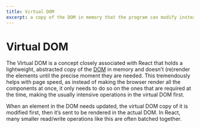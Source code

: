 ```yaml
---
title: Virtual DOM
excerpt: a copy of the DOM in memory that the program can modify instead of directly interfacing with the “real” DOM to help speed up interactions
---
```


# Virtual DOM

The Virtual DOM is a concept closely associated with React that holds a lightweight, abstracted copy of the [DOM](/_glossary/DOM.md) in memory and doesn’t (re)render the elements until the precise moment they are needed. This tremendously helps with page speed, as instead of making the browser render all the components at once, it only needs to do so on the ones that are required at the time, making the usually intensive operations in the virtual DOM first.

When an element in the DOM needs updated, the virtual DOM copy of it is modified first, then it’s sent to be rendered in the actual DOM. In React, many smaller read/write operations like this are often batched together.

